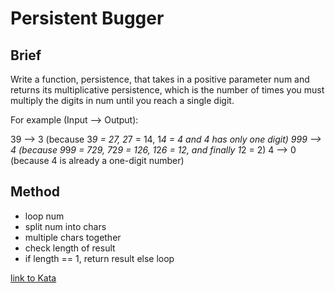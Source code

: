 # Persistent Bugger

Brief
-----

Write a function, persistence, that takes in a positive parameter num and returns its multiplicative persistence, which is the number of times you must multiply the digits in num until you reach a single digit.

For example (Input --> Output):

39 --> 3 (because 3*9 = 27, 2*7 = 14, 1*4 = 4 and 4 has only one digit)
999 --> 4 (because 9*9*9 = 729, 7*2*9 = 126, 1*2*6 = 12, and finally 1*2 = 2)
4 --> 0 (because 4 is already a one-digit number)

Method
-----

* loop num
* split num into chars
* multiple chars together
* check length of result
* if length == 1, return result else loop


[link to Kata](https://www.codewars.com/kata/55bf01e5a717a0d57e0000ec/train/ruby)